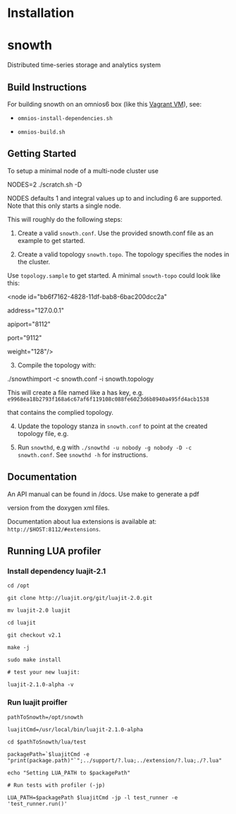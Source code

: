 # Installation

# snowth

Distributed time-series storage and analytics system

## Build Instructions

For building snowth on an omnios6 box (like this [Vagrant VM](https://atlas.hashicorp.com/omniti/boxes/omnios-r151006)), see:

* `omnios-install-dependencies.sh`

* `omnios-build.sh`

## Getting Started

To setup a minimal node of a multi-node cluster use

 NODES=2 ./scratch.sh -D

NODES defaults 1 and integral values up to and including 6 are supported. Note that this only starts a single node.

This will roughly do the following steps:

1. Create a valid `snowth.conf`. Use the provided snowth.conf file as an example to get started.

2. Create a valid topology `snowth.topo`. The topology specifies the nodes in the cluster.

 Use `topology.sample` to get started. A minimal `snowth-topo` could look like this:

 <nodes>

 <node id="bb6f7162-4828-11df-bab8-6bac200dcc2a"

 address="127.0.0.1"

 apiport="8112"

 port="9112"

 weight="128"/>

 </nodes>

3. Compile the topology with:

 ./snowthimport -c snowth.conf -i snowth.topology

 This will create a file named like a has key, e.g. `e9968ea18b2793f168a6c67af6f119108c088fe6023d6b8940a495fd4acb1538`

 that contains the complied topology.

4. Update the topology stanza in `snowth.conf` to point at the created topology file, e.g.

 <topology path="/opt/circonus/etc/snowth-topo/" active="e9968ea18b2793f168a6c67af6f119108c088fe6023d6b8940a495fd4acb1538" redo="/var/tmp/tredo/{node}"/>

5. Run `snowthd`, e.g with `./snowthd -u nobody -g nobody -D -c snowth.conf`. See `snowthd -h` for instructions.

## Documentation

An API manual can be found in /docs. Use make to generate a pdf

version from the doxygen xml files.

Documentation about lua extensions is available at: `http://$HOST:8112/#extensions`.

## Running LUA profiler

### Install dependency luajit-2.1

```
cd /opt

git clone http://luajit.org/git/luajit-2.0.git

mv luajit-2.0 luajit

cd luajit

git checkout v2.1

make -j

sudo make install

# test your new luajit:

luajit-2.1.0-alpha -v
```

### Run luajit proifler

```
pathToSnowth=/opt/snowth

luajitCmd=/usr/local/bin/luajit-2.1.0-alpha

cd $pathToSnowth/lua/test

packagePath=`$luajitCmd -e "print(package.path)"`";../support/?.lua;../extension/?.lua;./?.lua"

echo "Setting LUA_PATH to $packagePath"

# Run tests with profiler (-jp)

LUA_PATH=$packagePath $luajitCmd -jp -l test_runner -e 'test_runner.run()'
```
